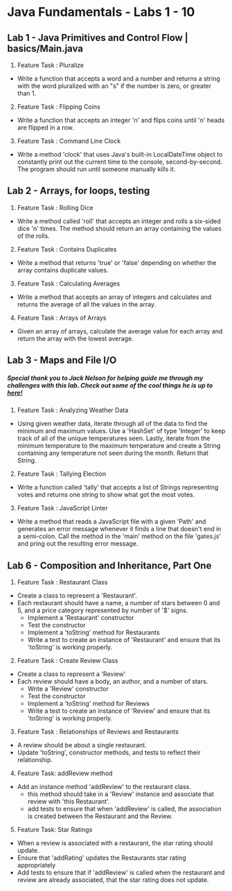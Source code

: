 # Java Fundamentals - Labs 1 - 10

## Lab 1 - Java Primitives and Control Flow | basics/Main.java

1. Feature Task : Pluralize

  - Write a function that accepts a word and a number and returns a string with the word pluralized with an "s" if the number is zero, or greater than 1.

2. Feature Task : Flipping Coins

  - Write a function that accepts an integer 'n' and flips coins until 'n' heads are flipped in a row.

3. Feature Task : Command Line Clock 

  - Write a method 'clock' that uses Java's built-in LocalDateTime object to constantly print out the current time to the console, second-by-second. The program should run until someone manually kills it. 

## Lab 2 - Arrays, for loops, testing

1. Feature Task : Rolling Dice

  - Write a method called 'roll' that accepts an integer and rolls a six-sided dice 'n' times. The method should return an array containing the values of the rolls.

2. Feature Task : Contains Duplicates

  - Write a method that returns 'true' or 'false' depending on whether the array contains duplicate values.

3. Feature Task : Calculating Averages

  - Write a method that accepts an array of integers and calculates and returns the average of all the values in the array.

4. Feature Task : Arrays of Arrays

  - Given an array of arrays, calculate the average value for each array and return the array with the lowest average.

## Lab 3 - Maps and File I/O

##### *Special thank you to Jack Nelson for helping guide me through my challenges with this lab. Check out some of the cool things he is up to [here!](https://github.com/jnelsonjava)*

1. Feature Task : Analyzing Weather Data

  - Using given weather data, iterate through all of the data to find the minimum and maximum values. Use a 'HashSet' of type 'Integer' to keep track of all of the unique temperatures seen. Lastly, iterate from the minimum temperature to the maximum temperature and create a String containing any temperature not seen during the month. Return that String. 

2. Feature Task : Tallying Election

  - Write a function called 'tally' that accepts a list of Strings representing votes and returns one string to show what got the most votes.

3. Feature Task : JavaScript Linter

  - Write a method that reads a JavaScript file with a given 'Path' and generates an error message whenever it finds a line that doesn't end in a semi-colon. Call the method in the 'main' method on the file 'gates.js' and pring out the resulting error message.

## Lab 6 - Composition and Inheritance, Part One

1. Feature Task : Restaurant Class

  - Create a class to represent a 'Restaurant'.
  - Each restaurant should have a name, a number of stars between 0 and 5, and a price category represented by number of '$' signs.
    - Implement a 'Restaurant' constructor
    - Test the constructor
    - Implement a 'toString' method for Restaurants
    - Write a test to create an instance of 'Restaurant' and ensure that its 'toString' is working properly.

2. Feature Task : Create Review Class
  - Create a class to represent a 'Review'
  - Each review should have a body, an author, and a number of stars.
    - Write a 'Review' constructor
    - Test the constructor
    - Implement a 'toString' method for Reviews
    - Write a test to create an instance of 'Review' and ensure that its 'toString' is working properly.

3. Feature Task : Relationships of Reviews and Restaurants
  - A review should be about a single restaurant.
  - Update 'toString', constructor methods, and tests to reflect their relationship. 

4. Feature Task: addReview method
  - Add an instance method 'addReview' to the restaurant class. 
    - this method should take in a 'Review' instance and associate that review with 'this Restaurant'.
    - add tests to ensure that when 'addReview' is called, the association is created between the Restaurant and the Review.

5. Feature Task: Star Ratings
  - When a review is associated with a restaurant, the star rating should update.
  - Ensure that 'addRating' updates the Restaurants star rating appropriately
  - Add tests to ensure that if 'addReview' is called when the restaurant and review are already associated, that the star rating does not update.
